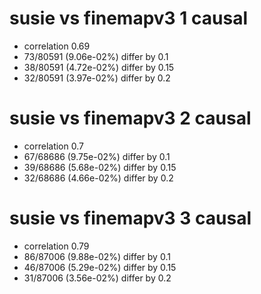 # susie vs finemapv3  1 causal

- correlation 0.69
- 73/80591 (9.06e-02%) differ by 0.1
- 38/80591 (4.72e-02%) differ by 0.15
- 32/80591 (3.97e-02%) differ by 0.2


# susie vs finemapv3  2 causal

- correlation 0.7
- 67/68686 (9.75e-02%) differ by 0.1
- 39/68686 (5.68e-02%) differ by 0.15
- 32/68686 (4.66e-02%) differ by 0.2


# susie vs finemapv3  3 causal

- correlation 0.79
- 86/87006 (9.88e-02%) differ by 0.1
- 46/87006 (5.29e-02%) differ by 0.15
- 31/87006 (3.56e-02%) differ by 0.2


